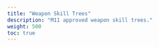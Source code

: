```yaml
---
title: "Weapon Skill Trees"
description: "M11 approved weapon skill trees."
weight: 500
toc: true
---
```


